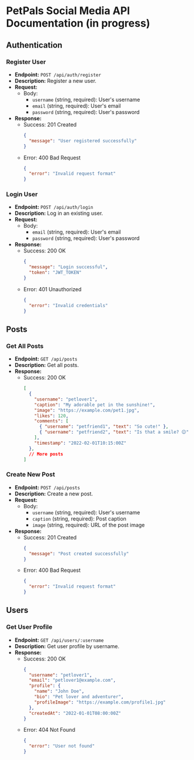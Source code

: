 # PetPals Social Media API Documentation (in progress)

## Authentication

### Register User

- **Endpoint:** `POST /api/auth/register`
- **Description:** Register a new user.
- **Request:**
  - Body:
    - `username` (string, required): User's username
    - `email` (string, required): User's email
    - `password` (string, required): User's password
- **Response:**
  - Success: 201 Created
    ```json
    {
      "message": "User registered successfully"
    }
    ```
  - Error: 400 Bad Request
    ```json
    {
      "error": "Invalid request format"
    }
    ```

### Login User

- **Endpoint:** `POST /api/auth/login`
- **Description:** Log in an existing user.
- **Request:**
  - Body:
    - `email` (string, required): User's email
    - `password` (string, required): User's password
- **Response:**
  - Success: 200 OK
    ```json
    {
      "message": "Login successful",
      "token": "JWT_TOKEN"
    }
    ```
  - Error: 401 Unauthorized
    ```json
    {
      "error": "Invalid credentials"
    }
    ```

## Posts

### Get All Posts

- **Endpoint:** `GET /api/posts`
- **Description:** Get all posts.
- **Response:**
  - Success: 200 OK
    ```json
    [
      {
        "username": "petlover1",
        "caption": "My adorable pet in the sunshine!",
        "image": "https://example.com/pet1.jpg",
        "likes": 120,
        "comments": [
          { "username": "petfriend1", "text": "So cute!" },
          { "username": "petfriend2", "text": "Is that a smile? 😊" }
        ],
        "timestamp": "2022-02-01T10:15:00Z"
      },
      // More posts
    ]
    ```

### Create New Post

- **Endpoint:** `POST /api/posts`
- **Description:** Create a new post.
- **Request:**
  - Body:
    - `username` (string, required): User's username
    - `caption` (string, required): Post caption
    - `image` (string, required): URL of the post image
- **Response:**
  - Success: 201 Created
    ```json
    {
      "message": "Post created successfully"
    }
    ```
  - Error: 400 Bad Request
    ```json
    {
      "error": "Invalid request format"
    }
    ```

## Users

### Get User Profile

- **Endpoint:** `GET /api/users/:username`
- **Description:** Get user profile by username.
- **Response:**
  - Success: 200 OK
    ```json
    {
      "username": "petlover1",
      "email": "petlover1@example.com",
      "profile": {
        "name": "John Doe",
        "bio": "Pet lover and adventurer",
        "profileImage": "https://example.com/profile1.jpg"
      },
      "createdAt": "2022-01-01T08:00:00Z"
    }
    ```
  - Error: 404 Not Found
    ```json
    {
      "error": "User not found"
    }
    ```
